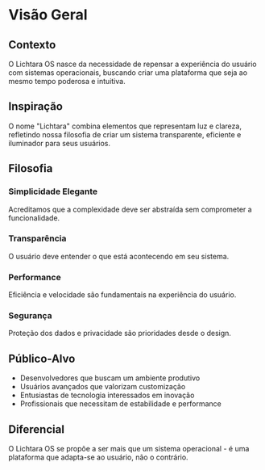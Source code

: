 # Visão Geral

## Contexto

O Lichtara OS nasce da necessidade de repensar a experiência do usuário com sistemas operacionais, buscando criar uma plataforma que seja ao mesmo tempo poderosa e intuitiva.

## Inspiração

O nome "Lichtara" combina elementos que representam luz e clareza, refletindo nossa filosofia de criar um sistema transparente, eficiente e iluminador para seus usuários.

## Filosofia

### Simplicidade Elegante
Acreditamos que a complexidade deve ser abstraída sem comprometer a funcionalidade.

### Transparência
O usuário deve entender o que está acontecendo em seu sistema.

### Performance
Eficiência e velocidade são fundamentais na experiência do usuário.

### Segurança
Proteção dos dados e privacidade são prioridades desde o design.

## Público-Alvo

- Desenvolvedores que buscam um ambiente produtivo
- Usuários avançados que valorizam customização
- Entusiastas de tecnologia interessados em inovação
- Profissionais que necessitam de estabilidade e performance

## Diferencial

O Lichtara OS se propõe a ser mais que um sistema operacional - é uma plataforma que adapta-se ao usuário, não o contrário.
